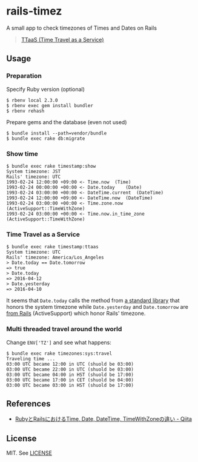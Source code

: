 # rails-timez
A small app to check timezones of Times and Dates on Rails

> [TTaaS (Time Travel as a Service)](https://twitter.com/heroku/status/719712029343395841)

## Usage
### Preparation
Specify Ruby version (optional)
```
$ rbenv local 2.3.0
$ rbenv exec gem install bundler
$ rbenv rehash
```

Prepare gems and the database (even not used)
```
$ bundle install --path=vendor/bundle
$ bundle exec rake db:migrate
```

### Show time
```
$ bundle exec rake timestamp:show
System timezone: JST
Rails' timezone: UTC
1993-02-24 12:00:00 +09:00 <- Time.now	(Time)
1993-02-24 00:00:00 +00:00 <- Date.today	(Date)
1993-02-24 03:00:00 +00:00 <- DateTime.current	(DateTime)
1993-02-24 12:00:00 +09:00 <- DateTime.now	(DateTime)
1993-02-24 03:00:00 +00:00 <- Time.zone.now	(ActiveSupport::TimeWithZone)
1993-02-24 03:00:00 +00:00 <- Time.now.in_time_zone	(ActiveSupport::TimeWithZone)
```

### Time Travel as a Service
```
$ bundle exec rake timestamp:ttaas
System timezone: UTC
Rails' timezone: America/Los_Angeles
> Date.today == Date.tomorrow
=> true
> Date.today
=> 2016-04-12
> Date.yesterday
=> 2016-04-10
```

It seems that `Date.today` calls the method from [a standard library](http://ruby-doc.org/stdlib-2.3.1/libdoc/date/rdoc/Date.html#method-c-today) that honors the system timezone while `Date.yesterday` and `Date.tomorrow` are [from Rails](http://api.rubyonrails.org/v4.2/classes/Date.html#method-c-tomorrow) (ActiveSupport) which honor Rails' timezone.

### Multi threaded travel around the world
Change `ENV['TZ']` and see what happens:

```
$ bundle exec rake timezones:sys:travel
Traveling time ...
03:00 UTC became 12:00 in UTC (shuold be 03:00)
03:00 UTC became 22:00 in UTC (shuold be 03:00)
03:00 UTC became 04:00 in HST (shuold be 17:00)
03:00 UTC became 17:00 in CET (shuold be 04:00)
03:00 UTC became 03:00 in HST (shuold be 17:00)
```

## References
- [RubyとRailsにおけるTime, Date, DateTime, TimeWithZoneの違い - Qiita](http://qiita.com/jnchito/items/cae89ee43c30f5d6fa2c)

## License
MIT. See [LICENSE](LICENSE)
